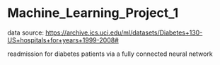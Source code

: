 # Machine_Learning_Project_1

data source: https://archive.ics.uci.edu/ml/datasets/Diabetes+130-US+hospitals+for+years+1999-2008#

readmission for diabetes patients via a fully connected neural network


